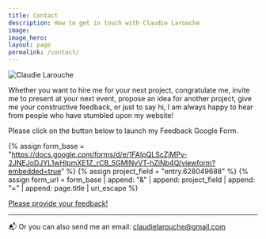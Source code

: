 ```yaml
---
title: Contact
description: How to get in touch with Claudie Larouche
image: 
image_hero: 
layout: page
permalink: /contact/
---
```


![Claudie Larouche](https://claudielarouche.com/assets/img/claudie.png)

Whether you want to hire me for your next project, congratulate me, invite me to present at your next event, propose an idea for another project, give me your constructive feedback, or just to say hi, I am always happy to hear from people who have stumbled upon my website!

Please click on the button below to launch my Feedback Google Form. 

{% assign form_base = "https://docs.google.com/forms/d/e/1FAIpQLScZjMPv-2JNEJoDJYL1wHIpmXE1Z_rCB_5GMlNyVT-hZiNb4Q/viewform?embedded=true" %}
{% assign project_field = "entry.628049688" %}
{% assign form_url = form_base | append: "&" | append: project_field | append: "=" | append: page.title | uri_escape %}

<p>
  <a class="btn btn-primary" 
    href="{{ form_url }}" 
    target="_blank" 
    rel="noopener noreferrer">
    Please provide your feedback!
  </a>
</p>

---

📬 Or you can also send me an email: [claudielarouche@gmail.com](mailto:claudielarouche@gmail.com)